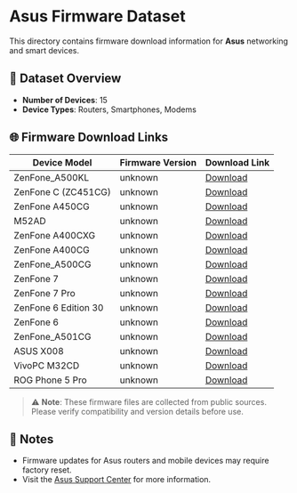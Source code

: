 # Asus Firmware Dataset

This directory contains firmware download information for **Asus** networking and smart devices.

## 🔢 Dataset Overview

- **Number of Devices**: 15
- **Device Types**: Routers, Smartphones, Modems

## 🌐 Firmware Download Links

| Device Model         | Firmware Version | Download Link |
|----------------------|------------------|---------------|
| ZenFone_A500KL       | unknown          | [Download](https://dlcdnets.asus.com/pub/ASUS/ZenFone/A500KL/TW_11_4_6_51_UpdateLauncher.zip) |
| ZenFone C (ZC451CG)  | unknown          | [Download](https://dlcdnets.asus.com/pub/ASUS/ZenFone/ZC451CG/UL-ASUS_Z007-WW-4.11.40.155-user.zip) |
| ZenFone A450CG       | unknown          | [Download](https://dlcdnets.asus.com/pub/ASUS/ZenFone/A450CG/UL-ASUS_T00Q-WW-5.4.2.0-user.zip) |
| M52AD                | unknown          | [Download](https://dlcdnets.asus.com/pub/ASUS/Desktop/M52AD/H81M-E-ASUS-M52AD-0501.zip) |
| ZenFone A400CXG      | unknown          | [Download](https://dlcdnets.asus.com/pub/ASUS/ZenFone/A400CG/UL-ASUS_T00I-WW-9.9.9.0-user.zip) |
| ZenFone A400CG       | unknown          | [Download](https://dlcdnets.asus.com/pub/ASUS/ZenFone/A400CG/UL-ASUS_T00I-CHT-7.3.3.0-user.zip) |
| ZenFone_A500CG       | unknown          | [Download](https://dlcdnets.asus.com/pub/ASUS/ZenFone/A500CG/UL_ASUS_T00F_WW_1_14_40_16_user.zip) |
| ZenFone 7            | unknown          | [Download](https://dlcdnets.asus.com/pub/ASUS/ZenFone/ZS670KS/UL-I002D-WW-30.41.69.78-user.zip) |
| ZenFone 7 Pro        | unknown          | [Download](https://dlcdnets.asus.com/pub/ASUS/ZenFone/ZS670KS/UL-I002D-WW-30.41.69.78-user.zip) |
| ZenFone 6 Edition 30 | unknown          | [Download](https://dlcdnets.asus.com/pub/ASUS/ZenFone/ZS630KL/UL-ASUS_I01WD-ASUS-18.0610.2101.132-1.1.1-user.zip) |
| ZenFone 6            | unknown          | [Download](https://dlcdnets.asus.com/pub/ASUS/ZenFone/ZS630KL/UL-ASUS_I01WD-ASUS-18.0610.2106.156-1.1.1-user.zip) |
| ZenFone_A501CG       | unknown          | [Download](https://dlcdnets.asus.com/pub/ASUS/ZenFone/A500CG/UL_ASUS_T00F_WW_1_14_40_16_user.zip) |
| ASUS X008            | unknown          | [Download](https://dlcdnets.asus.com/pub/ASUS/ZenFone/ZC520TL/UL-ASUS_X008-CN-13.0.0.22-user_new.zip) |
| VivoPC M32CD         | unknown          | [Download](https://dlcdnets.asus.com/pub/ASUS/Desktop/M32CD/H110-I-ASUS-M32CD4-0802.zip) |
| ROG Phone 5 Pro      | unknown          | [Download](https://dlcdnets.asus.com/pub/ASUS/ZenFone/ZS673KS/UL-ASUS_I005_1-ASUS-18.0840.2111.196-1.1.101-user.zip) |

> ⚠️ **Note**: These firmware files are collected from public sources. Please verify compatibility and version details before use.

## 📝 Notes

- Firmware updates for Asus routers and mobile devices may require factory reset.
- Visit the [Asus Support Center](https://www.asus.com/support/) for more information.
